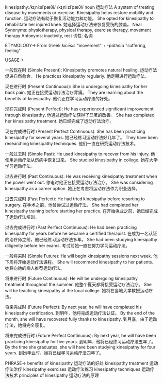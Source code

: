 kinesipathy:/kɪˌniːsiˈpæθi/ /kɪˌniːziˈpæθi/
noun
运动疗法
A system of treating disease by movements or exercise.
Kinesipathy helps restore mobility and function. 运动疗法有助于恢复活动能力和功能。
She opted for kinesipathy to rehabilitate her injured knee. 她选择运动疗法来恢复受伤的膝盖。
Near Synonyms: physiotherapy, physical therapy, exercise therapy, movement therapy
Antonyms: inactivity, rest
词性: 名词


ETYMOLOGY->
From Greek *kínēsis* "movement" + *-pátheia*  "suffering, feeling"


USAGE->

一般现在时 (Simple Present):
Kinesipathy promotes natural healing. 运动疗法促进自然愈合。
He practices kinesipathy regularly. 他定期进行运动疗法。

现在进行时 (Present Continuous):
She is undergoing kinesipathy for her back pain. 她正在接受运动疗法治疗背痛。
They are learning about the benefits of kinesipathy. 他们正在学习运动疗法的好处。

现在完成时 (Present Perfect):
He has experienced significant improvement through kinesipathy. 他通过运动疗法获得了显著的改善。
She has completed her kinesipathy treatment. 她已经完成了运动疗法治疗。

现在完成进行时 (Present Perfect Continuous):
She has been practicing kinesipathy for several years. 她已经练习运动疗法好几年了。
They have been researching kinesipathy techniques. 他们一直在研究运动疗法技术。

一般过去时 (Simple Past):
He used kinesipathy to recover from his injury. 他使用运动疗法从伤病中恢复过来。
She studied kinesipathy in college. 她在大学学习运动疗法。

过去进行时 (Past Continuous):
He was receiving kinesipathy treatment when the power went out.  停电时他正在接受运动疗法治疗。
She was considering kinesipathy as a career option. 她正在考虑将运动疗法作为职业选择。

过去完成时 (Past Perfect):
He had tried kinesipathy before resorting to surgery. 在手术之前，他曾尝试过运动疗法。
She had completed her kinesipathy training before starting her practice. 在开始执业之前，她已经完成了运动疗法培训。

过去完成进行时 (Past Perfect Continuous):
He had been practicing kinesipathy for years before he became a certified therapist. 在成为一名认证的治疗师之前，他已经练习运动疗法多年。
She had been studying kinesipathy diligently before her exams. 考试前她一直在努力学习运动疗法。

一般将来时 (Simple Future):
He will begin kinesipathy sessions next week. 他下周将开始运动疗法课程。
She will recommend kinesipathy to her patients. 她将向她的病人推荐运动疗法。

将来进行时 (Future Continuous):
He will be undergoing kinesipathy treatment throughout the summer. 他整个夏天都将接受运动疗法治疗。
She will be teaching kinesipathy at the local college. 她将在当地大学教授运动疗法。

将来完成时 (Future Perfect):
By next year, he will have completed his kinesipathy certification. 到明年，他将完成运动疗法认证。
By the end of the month, she will have recovered fully thanks to kinesipathy. 到月底，由于运动疗法，她将完全康复。

将来完成进行时 (Future Perfect Continuous):
By next year, he will have been practicing kinesipathy for five years. 到明年，他将已经练习运动疗法五年了。
By the time she graduates, she will have been studying kinesipathy for four years. 到她毕业时，她将已经学习运动疗法四年了。


PHRASE->
benefits of kinesipathy 运动疗法的好处
kinesipathy treatment 运动疗法治疗
kinesipathy exercises 运动疗法练习
kinesipathy techniques 运动疗法技术
principles of kinesipathy 运动疗法的原理
